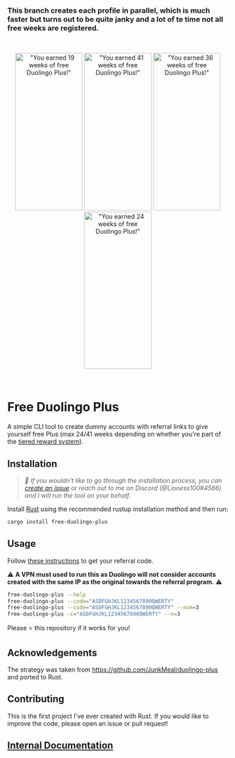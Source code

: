 ### This branch creates each profile in parallel, which is much faster but turns out to be quite janky and a lot of te time not all free weeks are registered.

<br />
<p align="center">
  <img
    alt='"You earned 19 weeks of free Duolingo
Plus!"'
    src="https://user-images.githubusercontent.com/65814829/180655454-56f8855f-b279-4509-af50-d7c91ec41530.png"
    width="153.5"
    height="358.5"
  />
  <img
    alt='"You earned 41 weeks of free Duolingo
Plus!"'
    src="https://user-images.githubusercontent.com/65814829/180673748-af68696e-f418-4728-a733-ae3be23b5e94.png"
    width="153.5"
    height="358.5"
  />
  <img
    alt='"You earned 36 weeks of free Duolingo
Plus!"'
    src="https://user-images.githubusercontent.com/65814829/180903063-27544207-f39a-4e57-a9e7-312fcad088ab.png"
    width="153.5"
    height="358.5"
  />
    <img
    alt='"You earned 24 weeks of free Duolingo
Plus!"'
    src="https://user-images.githubusercontent.com/65814829/180903203-92fd105b-c7b9-45a6-b3bd-7f6c90e695a5.png"
    width="153.5"
    height="358.5"
  />
</p>
<br />

# Free Duolingo Plus

A simple CLI tool to create dummy accounts with referral links to give yourself
free Plus (max 24/41 weeks depending on whether you're part of the [tiered
reward system](https://user-images.githubusercontent.com/65814829/180666541-8ceac559-37d8-4e5b-86f4-05b8b265b3b6.png)).

## Installation

> _🎉 If you wouldn't like to go through the installation process, you can
> [create an
> issue](https://github.com/Lioness100/free-duolingo-plus/issues/new?assignees=Lioness100&labels=&template=enter-your-referral-code-link.md&title=Remote+CLI+Usage+Request)
> or reach out to me on Discord (@Lioness100#4566) and I will run the tool on
> your behalf._

Install [Rust](https://www.rust-lang.org/tools/install) using the recommended
rustup installation method and then run:

```sh
cargo install free-duolingo-plus
```

## Usage

Follow [these
instructions](https://support.duolingo.com/hc/en-us/articles/4404225309581-How-does-the-referral-program-work-)
to get your referral code.

⚠️ **A VPN must used to run this as Duolingo will not
consider accounts created with the same IP as the original towards the referral
program.** ⚠️

```sh
free-duolingo-plus --help
free-duolingo-plus --code="ASDFGHJKL1234567890QWERTY"
free-duolingo-plus --code="ASDFGHJKL1234567890QWERTY" --num=3
free-duolingo-plus -c="ASDFGHJKL1234567890QWERTY" --n=3
```

Please ⭐ this repository if it works for you!

## Acknowledgements

The strategy was taken from https://github.com/JunkMeal/duolingo-plus and ported
to Rust.

## Contributing

This is the first project I've ever created with Rust. If you would like to
improve the code, please open an issue or pull request!

## [Internal Documentation](https://docs.rs/free-duolingo-plus)
